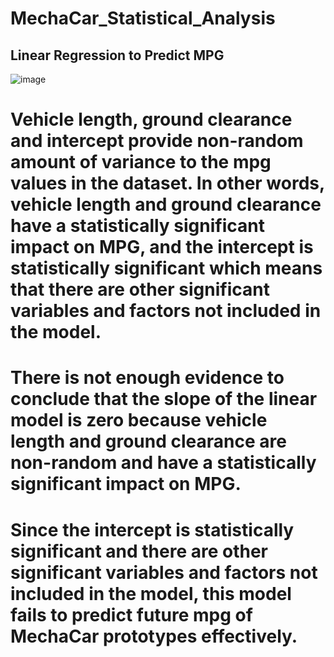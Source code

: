 # MechaCar_Statistical_Analysis

## Linear Regression to Predict MPG

![image](https://user-images.githubusercontent.com/70483866/102707854-16b42680-4264-11eb-8534-af83012810d3.png)

# Vehicle length, ground clearance and intercept provide non-random amount of variance to the mpg values in the dataset. In other words, vehicle length and ground clearance have a statistically significant impact on MPG, and the intercept is statistically significant which means that there are other significant variables and factors not included in the model.

# There is not enough evidence to conclude that the slope of the linear model is zero because vehicle length and ground clearance are non-random and have a statistically significant impact on MPG.

# Since the intercept is statistically significant and there are other significant variables and factors not included in the model, this model fails to predict future mpg of MechaCar prototypes effectively.
